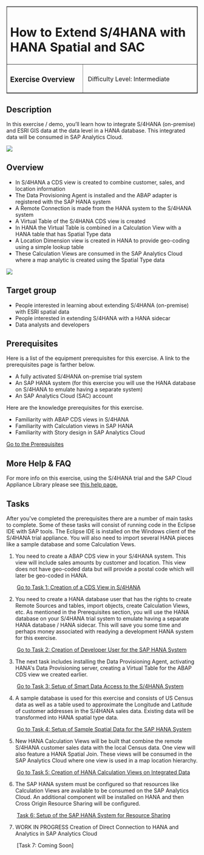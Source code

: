 <table width=100% border=>
<tr><td colspan=2><h1>How to Extend S/4HANA with HANA Spatial and SAC</h1></td></tr>
<tr><td><h3>Exercise Overview</h3></td><td width=60%></br>&nbsp;Difficulty Level: Intermediate</p></td></tr>
</table>

## Description
In this exercise / demo, you’ll learn how to integrate S/4HANA (on-premise) and ESRI GIS data at the data level in a HANA database. This integrated data will be consumed in SAP Analytics Cloud.

<img src="images/s4HpEsriDemoSAC01.jpg">


## Overview

* In S/4HANA a CDS view is created to combine customer, sales, and location information
* The Data Provisioning Agent is installed and the ABAP adapter is registered with the SAP HANA system
* A Remote Connection is made from the HANA system to the S/4HANA system
* A Virtual Table of the S/4HANA CDS view is created
* In HANA the Virtual Table is combined in a Calculation View with a HANA table that has Spatial Type data
* A Location Dimension view is created in HANA to provide geo-coding using a simple lookup table
* These Calculation Views are consumed in the SAP Analytics Cloud where a map analytic is created using the Spatial Type data

<img src="images/s4HpEsriDemoArchc.jpg">  


## Target group

* People interested in learning about extending S/4HANA (on-premise) with ESRI spatial data 
* People interested in extending S/4HANA with a HANA sidecar
* Data analysts and developers


## Prerequisites
  
Here is a list of the equipment prerequisites for this exercise. A link to the prerequisites page is farther below.

* A fully activated S/4HANA on-premise trial system
* An SAP HANA system (for this exercise you will use the HANA database on S/4HANA to emulate having a separate system)
* An SAP Analytics Cloud (SAC) account

Here are the knowledge prerequisites for this exercise.

* Familiarity with ABAP CDS views in S/4HANA
* Familiarity with Calculation views in SAP HANA
* Familiarity with Story design in SAP Analytics Cloud

[Go to the Prerequisites](exercises/preReqs.md)


## More Help & FAQ

For more info on this exercise, using the S/4HANA trial and the SAP Cloud Appliance Library please see [this help page.](exercises/genHelp.md)


## <a name="tasks"></a> Tasks

After you've completed the prerequisites there are a number of main tasks to complete. Some of these tasks will consist of running code in the Eclipse IDE with SAP tools. The Eclipse IDE is installed on the Windows client of the S/4HANA trial appliance. You will also need to import several HANA pieces like a sample database and some Calculation Vews.

1. You need to create a ABAP CDS view in your S/4HANA system. This view will include sales amounts by customer and location. This view does not have geo-coded data but will provide a postal code which will later be geo-coded in HANA.

&nbsp;&nbsp;&nbsp;&nbsp;&nbsp;&nbsp;&nbsp;[Go to Task 1: Creation of a CDS View in S/4HANA](exercises/s4hViews.md)

2. You need to create a HANA database user that has the rights to create Remote Sources and tables, import objects, create Calculation Views, etc. As mentioned in the Prerequisites section, you will use the HANA database on your S/4HANA trial system to emulate having a separate HANA database / HANA sidecar. This will save you some time and perhaps money associated with readying a development HANA system for this exercise.

&nbsp;&nbsp;&nbsp;&nbsp;&nbsp;&nbsp;&nbsp;[Go to Task 2: Creation of Developer User for the SAP HANA System](exercises/hdbUser.md)

3. The next task includes installing the Data Provisioning Agent, activating HANA's Data Provisioning server, creating a Virtual Table for the ABAP CDS view we created earlier.

&nbsp;&nbsp;&nbsp;&nbsp;&nbsp;&nbsp;&nbsp;[Go to Task 3: Setup of Smart Data Access to the S/4HANA System](exercises/sdiConfig.md)

4. A sample database is used for this exercise and consists of US Census data as well as a table used to approximate the Longitude and Latitude of customer addresses in the S/4HANA sales data. Existing data will be transformed into HANA spatial type data.

&nbsp;&nbsp;&nbsp;&nbsp;&nbsp;&nbsp;&nbsp;[Go to Task 4: Setup of Sample Spatial Data for the SAP HANA System](exercises/hdbData.md)

5. New HANA Calculation Views will be built that combine the remote S/4HANA customer sales data with the local Census data. One view will also feature a HANA Spatial Join. These views will be consumed in the SAP Analytics Cloud where one view is used in a map location hierarchy.

&nbsp;&nbsp;&nbsp;&nbsp;&nbsp;&nbsp;&nbsp;[Go to Task 5: Creation of HANA Calculation Views on Integrated Data](exercises/hdbViews.md)

6. The SAP HANA system must be configured so that resources like Calculation Views are available to be consumed on the SAP Analytics Cloud. An additional component will be installed on HANA and then Cross Origin Resource Sharing will be configured.

&nbsp;&nbsp;&nbsp;&nbsp;&nbsp;&nbsp;&nbsp;[Task 6: Setup of the SAP HANA System for Resource Sharing](exercises/hdbCORS.md)

7. WORK IN PROGRESS  Creation of Direct Connection to HANA and Analytics in SAP Analytics Cloud

&nbsp;&nbsp;&nbsp;&nbsp;&nbsp;&nbsp;&nbsp;[Task 7: Coming Soon]

